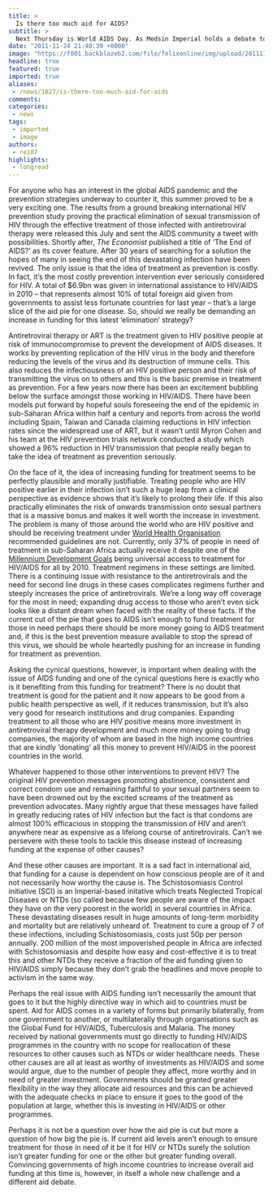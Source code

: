 ```yaml
---
title: >
  Is there too much aid for AIDS?
subtitle: >
  Next Thursday is World AIDS Day. As Medsin Imperial holds a debate to mark the occasion, Red Elmahdi investigates the arguments surrounding aid and AIDS
date: "2011-11-24 21:40:39 +0000"
image: "https://f001.backblazeb2.com/file/felixonline/img/upload/201111242140-pk1811-redribbonprojection.jpg"
headline: true
featured: true
imported: true
aliases:
 - /news/1827/is-there-too-much-aid-for-aids
comments:
categories:
 - news
tags:
 - imported
 - image
authors:
 - re107
highlights:
 - longread
---
```


For anyone who has an interest in the global AIDS pandemic and the prevention strategies underway to counter it, this summer proved to be a very exciting one. The results from a ground breaking international HIV prevention study proving the practical elimination of sexual transmission of HIV through the effective treatment of those infected with antiretroviral therapy were released this July and sent the AIDS community a tweet with possibilities. Shortly after, _The Economist_ published a title of ‘The End of AIDS?’ as its cover feature. After 30 years of searching for a solution the hopes of many in seeing the end of this devastating infection have been revived. The only issue is that the idea of treatment as prevention is costly. In fact, it’s the most costly prevention intervention ever seriously considered for HIV. A total of $6.9bn was given in international assistance to HIV/AIDS in 2010 – that represents almost 10% of total foreign aid given from governments to assist less fortunate countries for last year – that’s a large slice of the aid pie for one disease. So, should we really be demanding an increase in funding for this latest ‘elimination’ strategy?

Antiretroviral therapy or ART is the treatment given to HIV positive people at risk of immunocompromise to prevent the development of AIDS diseases. It works by preventing replication of the HIV virus in the body and therefore reducing the levels of the virus and its destruction of immune cells. This also reduces the infectiousness of an HIV positive person and their risk of transmitting the virus on to others and this is the basic premise in treatment as prevention. For a few years now there has been an excitement bubbling below the surface amongst those working in HIV/AIDS. There have been models put forward by hopeful souls foreseeing the end of the epidemic in sub-Saharan Africa within half a century and reports from across the world including Spain, Taiwan and Canada claiming reductions in HIV infection rates since the widespread use of ART, but it wasn’t until Myron Cohen and his team at the HIV prevention trials network conducted a study which showed a 96% reduction in HIV transmission that people really began to take the idea of treatment as prevention seriously.

On the face of it, the idea of increasing funding for treatment seems to be perfectly plausible and morally justifiable. Treating people who are HIV positive earlier in their infection isn’t such a huge leap from a clinical perspective as evidence shows that it’s likely to prolong their life. If this also practically eliminates the risk of onwards transmission onto sexual partners that is a massive bonus and makes it well worth the increase in investment. The problem is many of those around the world who are HIV positive and should be receiving treatment under [World Health Organisation](http://www.who.int/en/) recommended guidelines are not. Currently, only 37% of people in need of treatment in sub-Saharan Africa actually receive it despite one of the [Millennium Development Goals](http://www.un.org/millenniumgoals/) being universal access to treatment for HIV/AIDS for all by 2010. Treatment regimens in these settings are limited. There is a continuing issue with resistance to the antiretrovirals and the need for second line drugs in these cases complicates regimens further and steeply increases the price of antiretrovirals. We’re a long way off coverage for the most in need; expanding drug access to those who aren’t even sick looks like a distant dream when faced with the reality of these facts. If the current cut of the pie that goes to AIDS isn’t enough to fund treatment for those in need perhaps there should be more money going to AIDS treatment and, if this is the best prevention measure available to stop the spread of this virus, we should be whole heartedly pushing for an increase in funding for treatment as prevention.

Asking the cynical questions, however, is important when dealing with the issue of AIDS funding and one of the cynical questions here is exactly who is it benefiting from this funding for treatment? There is no doubt that treatment is good for the patient and it now appears to be good from a public health perspective as well, if it reduces transmission, but it’s also very good for research institutions and drug companies. Expanding treatment to all those who are HIV positive means more investment in antiretroviral therapy development and much more money going to drug companies, the majority of whom are based in the high income countries that are kindly ‘donating’ all this money to prevent HIV/AIDS in the poorest countries in the world.

Whatever happened to those other interventions to prevent HIV? The original HIV prevention messages promoting abstinence, consistent and correct condom use and remaining faithful to your sexual partners seem to have been drowned out by the excited screams of the treatment as prevention advocates. Many rightly argue that these messages have failed in greatly reducing rates of HIV infection but the fact is that condoms are almost 100% efficacious in stopping the transmission of HIV and aren’t anywhere near as expensive as a lifelong course of antiretrovirals. Can’t we persevere with these tools to tackle this disease instead of increasing funding at the expense of other causes?

And these other causes are important. It is a sad fact in international aid, that funding for a cause is dependent on how conscious people are of it and not necessarily how worthy the cause is. The Schistosomiasis Control initiative (SCI) is an Imperial-based initative which treats Neglected Tropical Diseases or NTDs (so called because few people are aware of the impact they have on the very poorest in the world) in several countries in Africa. These devastating diseases result in huge amounts of long-term morbidity and mortality but are relatively unheard of. Treatment to cure a group of 7 of these infections, including Schistosomiasis, costs just 50p per person annually. 200 million of the most impoverished people in Africa are infected with Schistosomiasis and despite how easy and cost-effective it is to treat this and other NTDs they receive a fraction of the aid funding given to HIV/AIDS simply because they don’t grab the headlines and move people to activism in the same way.

Perhaps the real issue with AIDS funding isn’t necessarily the amount that goes to it but the highly directive way in which aid to countries must be spent. Aid for AIDS comes in a variety of forms but primarily bilaterally, from one government to another, or multilaterally through organisations such as the Global Fund for HIV/AIDS, Tuberculosis and Malaria. The money received by national governments must go directly to funding HIV/AIDS programmes in the country with no scope for reallocation of these resources to other causes such as NTDs or wider healthcare needs. These other causes are all at least as worthy of investments as HIV/AIDS and some would argue, due to the number of people they affect, more worthy and in need of greater investment. Governments should be granted greater flexibility in the way they allocate aid resources and this can be achieved with the adequate checks in place to ensure it goes to the good of the population at large, whether this is investing in HIV/AIDS or other programmes.

Perhaps it is not be a question over how the aid pie is cut but more a question of how big the pie is. If current aid levels aren’t enough to ensure treatment for those in need of it be it for HIV or NTDs surely the solution isn’t greater funding for one or the other but greater funding overall. Convincing governments of high income countries to increase overall aid funding at this time is, however, in itself a whole new challenge and a different aid debate.
